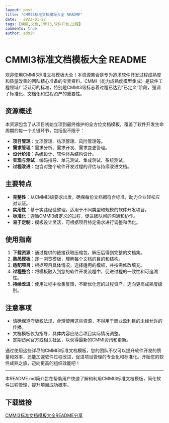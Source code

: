 ```yaml
---
layout: post
title: "CMMI3标准文档模板大全 README"
date:   2023-01-27
tags: [模板,文档,CMMI3,软件开发,过程]
comments: true
author: admin
---
```

# CMMI3标准文档模板大全 README

欢迎使用CMMI3标准文档模板大全！本资源集合是专为追求软件开发过程成熟度和质量改善的团队精心准备的宝贵资料。CMMI（能力成熟度模型集成）是软件工程领域广泛认可的标准，特别是CMMI3级标志着过程已达到“已定义”阶段，强调了标准化、文档化和过程资产的重要性。

## 资源概述

本资源包含了从项目初始立项到最终维护的全方位文档模板，覆盖了软件开发生命周期的每一个关键环节，包括但不限于：

- **项目管理**：立项管理、结项管理、风险管理等。
- **需求管理**：需求分析、需求开发、需求变更管理。
- **设计阶段**：系统设计、软件体系结构设计。
- **实现与测试**：编码指导、单元测试、集成测试、系统测试。
- **过程改进**：包含对整个软件开发过程的评估与持续改进文档。

## 主要特点

- **完整性**：从CMMI3级要求出发，确保每份文档都符合标准，助力企业轻松应对认证。
- **实用性**：基于实践经验整理，适用于不同类型和规模的软件开发项目。
- **标准化**：遵循CMMI3级定义的过程，促进团队间的沟通和协作。
- **易于定制**：模板设计灵活，可根据项目特定需求进行调整和优化。

## 使用指南

1. **下载资源**：通过提供的链接获取压缩包，解压后得到完整的文档集。
2. **熟悉模板**：逐一浏览模板，理解每个文档的目的和结构。
3. **适配项目**：根据项目具体情况，选择适用的模板，并按需修改填充。
4. **过程整合**：将模板融入到您的软件开发流程中，促进过程的一致性和可追溯性。
5. **持续改进**：使用过程中收集反馈，不断优化您的过程资产，迈向更高成熟度级别。

## 注意事项

- 请确保遵守版权法规，合理使用这些资源，不得用于商业盈利目的未经允许的传播。
- 文档模板仅为指导，具体内容应结合项目实际情况调整。
- 定期访问官方或相关社区，以获得最新的CMMI资讯和更新。

通过使用这些详尽的CMMI3标准文档模板，您的团队不仅可以提升软件开发的质量和效率，还能加速软件过程改进，促进项目管理的专业化和标准化。开始您的软件成熟之旅，迈向更高的组织效能吧！

---

本README.md简介旨在帮助用户快速了解和利用CMMI3标准文档模板，简化软件过程管理，提升项目成功概率。

## 下载链接

[CMMI3标准文档模板大全README分享](https://pan.quark.cn/s/a22af4b03444)